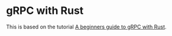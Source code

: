 # gRPC with Rust

This is based on the tutorial [A beginners guide to gRPC with Rust](https://dev.to/anshulgoyal15/a-beginners-guide-to-grpc-with-rust-3c7o).
